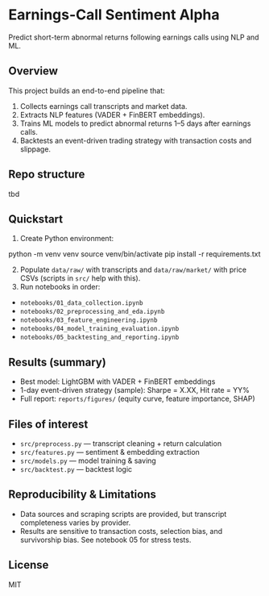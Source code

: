 # Earnings-Call Sentiment Alpha
Predict short-term abnormal returns following earnings calls using NLP and ML.

## Overview
This project builds an end-to-end pipeline that:
1. Collects earnings call transcripts and market data.
2. Extracts NLP features (VADER + FinBERT embeddings).
3. Trains ML models to predict abnormal returns 1–5 days after earnings calls.
4. Backtests an event-driven trading strategy with transaction costs and slippage.

## Repo structure
tbd


## Quickstart
1. Create Python environment:
   
python -m venv venv
source venv/bin/activate
pip install -r requirements.txt

2. Populate `data/raw/` with transcripts and `data/raw/market/` with price CSVs (scripts in `src/` help with this).
3. Run notebooks in order:
- `notebooks/01_data_collection.ipynb`
- `notebooks/02_preprocessing_and_eda.ipynb`
- `notebooks/03_feature_engineering.ipynb`
- `notebooks/04_model_training_evaluation.ipynb`
- `notebooks/05_backtesting_and_reporting.ipynb`

## Results (summary)
- Best model: LightGBM with VADER + FinBERT embeddings
- 1-day event-driven strategy (sample): Sharpe = X.XX, Hit rate = YY%
- Full report: `reports/figures/` (equity curve, feature importance, SHAP)

## Files of interest
- `src/preprocess.py` — transcript cleaning + return calculation
- `src/features.py` — sentiment & embedding extraction
- `src/models.py` — model training & saving
- `src/backtest.py` — backtest logic

## Reproducibility & Limitations
- Data sources and scraping scripts are provided, but transcript completeness varies by provider.
- Results are sensitive to transaction costs, selection bias, and survivorship bias. See notebook 05 for stress tests.

## License
MIT
